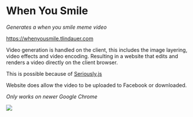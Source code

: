 # When You Smile

<i>Generates a when you smile meme video</i>

https://whenyousmile.tlindauer.com

Video generation is handled on the client, this includes the image layering, video effects and video encoding.
Resulting in a website that edits and renders a video directly on the client browser.

This is possible because of <a href="https://github.com/brianchirls/Seriously.js" target="_blank">Seriously.js<a>

Website does allow the video to be uploaded to Facebook or downloaded.

<i>Only works on newer Google Chrome</i>

<img src="https://i.imgur.com/P12AzBY.jpg"/>
